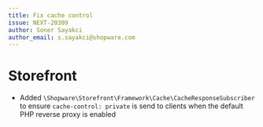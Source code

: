 ```yaml
---
title: Fix cache control
issue: NEXT-20309
author: Soner Sayakci
author_email: s.sayakci@shopware.com
---
```


# Storefront
* Added `\Shopware\Storefront\Framework\Cache\CacheResponseSubscriber` to ensure `cache-control: private` is send to clients when the default PHP reverse proxy is enabled

